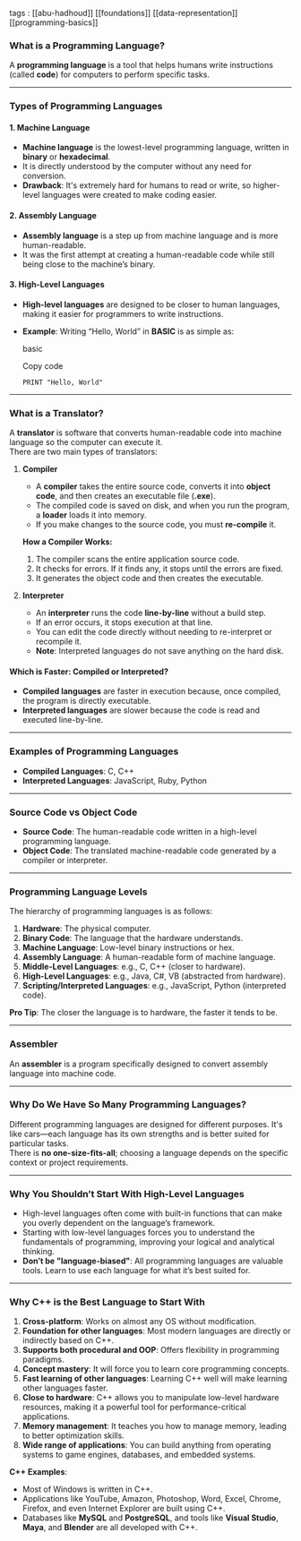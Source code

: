 
tags : [[abu-hadhoud]] [[foundations]]  [[data-representation]] [[programming-basics]]

### **What is a Programming Language?**

A **programming language** is a tool that helps humans write instructions (called **code**) for computers to perform specific tasks.

---

### **Types of Programming Languages**

#### **1. Machine Language**

- **Machine language** is the lowest-level programming language, written in **binary** or **hexadecimal**.
- It is directly understood by the computer without any need for conversion.
- **Drawback**: It's extremely hard for humans to read or write, so higher-level languages were created to make coding easier.

#### **2. Assembly Language**

- **Assembly language** is a step up from machine language and is more human-readable.
- It was the first attempt at creating a human-readable code while still being close to the machine’s binary.

#### **3. High-Level Languages**

- **High-level languages** are designed to be closer to human languages, making it easier for programmers to write instructions.
- **Example**: Writing “Hello, World” in **BASIC** is as simple as:
    
    basic
    
    Copy code
    
    `PRINT "Hello, World"`
    

---

### **What is a Translator?**

A **translator** is software that converts human-readable code into machine language so the computer can execute it.  
There are two main types of translators:

1. **Compiler**
    
    - A **compiler** takes the entire source code, converts it into **object code**, and then creates an executable file (**.exe**).
    - The compiled code is saved on disk, and when you run the program, a **loader** loads it into memory.
    - If you make changes to the source code, you must **re-compile** it.
    
    **How a Compiler Works:**
    
    1. The compiler scans the entire application source code.
    2. It checks for errors. If it finds any, it stops until the errors are fixed.
    3. It generates the object code and then creates the executable.
2. **Interpreter**
    
    - An **interpreter** runs the code **line-by-line** without a build step.
    - If an error occurs, it stops execution at that line.
    - You can edit the code directly without needing to re-interpret or recompile it.
    - **Note**: Interpreted languages do not save anything on the hard disk.

#### **Which is Faster: Compiled or Interpreted?**

- **Compiled languages** are faster in execution because, once compiled, the program is directly executable.
- **Interpreted languages** are slower because the code is read and executed line-by-line.

---

### **Examples of Programming Languages**

- **Compiled Languages**: C, C++
- **Interpreted Languages**: JavaScript, Ruby, Python

---

### **Source Code vs Object Code**

- **Source Code**: The human-readable code written in a high-level programming language.
- **Object Code**: The translated machine-readable code generated by a compiler or interpreter.

---

### **Programming Language Levels**

The hierarchy of programming languages is as follows:

1. **Hardware**: The physical computer.
2. **Binary Code**: The language that the hardware understands.
3. **Machine Language**: Low-level binary instructions or hex.
4. **Assembly Language**: A human-readable form of machine language.
5. **Middle-Level Languages**: e.g., C, C++ (closer to hardware).
6. **High-Level Languages**: e.g., Java, C#, VB (abstracted from hardware).
7. **Scripting/Interpreted Languages**: e.g., JavaScript, Python (interpreted code).

**Pro Tip**: The closer the language is to hardware, the faster it tends to be.

---

### **Assembler**

An **assembler** is a program specifically designed to convert assembly language into machine code.

---

### **Why Do We Have So Many Programming Languages?**

Different programming languages are designed for different purposes. It's like cars—each language has its own strengths and is better suited for particular tasks.  
There is **no one-size-fits-all**; choosing a language depends on the specific context or project requirements.

---

### **Why You Shouldn’t Start With High-Level Languages**

- High-level languages often come with built-in functions that can make you overly dependent on the language’s framework.
- Starting with low-level languages forces you to understand the fundamentals of programming, improving your logical and analytical thinking.
- **Don’t be "language-biased"**: All programming languages are valuable tools. Learn to use each language for what it’s best suited for.

---

### **Why C++ is the Best Language to Start With**

1. **Cross-platform**: Works on almost any OS without modification.
2. **Foundation for other languages**: Most modern languages are directly or indirectly based on C++.
3. **Supports both procedural and OOP**: Offers flexibility in programming paradigms.
4. **Concept mastery**: It will force you to learn core programming concepts.
5. **Fast learning of other languages**: Learning C++ well will make learning other languages faster.
6. **Close to hardware**: C++ allows you to manipulate low-level hardware resources, making it a powerful tool for performance-critical applications.
7. **Memory management**: It teaches you how to manage memory, leading to better optimization skills.
8. **Wide range of applications**: You can build anything from operating systems to game engines, databases, and embedded systems.

**C++ Examples**:

- Most of Windows is written in C++.
- Applications like YouTube, Amazon, Photoshop, Word, Excel, Chrome, Firefox, and even Internet Explorer are built using C++.
- Databases like **MySQL** and **PostgreSQL**, and tools like **Visual Studio**, **Maya**, and **Blender** are all developed with C++.
